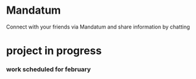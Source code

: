# Mandatum
Connect with your friends via Mandatum and share information by chatting

# project in progress
### work scheduled for february